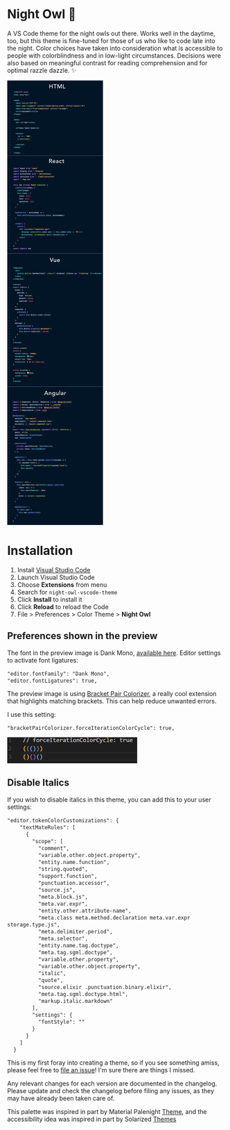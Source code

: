 # Night Owl 🌌

A VS Code theme for the night owls out there. Works well in the daytime, too, but this theme is fine-tuned for those of us who like to code late into the night. Color choices have taken into consideration what is accessible to people with colorblindness and in low-light circumstances. Decisions were also based on meaningful contrast for reading comprehension and for optimal razzle dazzle. ✨

![Preview](preview.png)

# Installation

1.  Install [Visual Studio Code](https://code.visualstudio.com/)
2.  Launch Visual Studio Code
3.  Choose **Extensions** from menu
4.  Search for `night-owl-vscode-theme`
5.  Click **Install** to install it
6.  Click **Reload** to reload the Code
7.  File > Preferences > Color Theme > **Night Owl**

## Preferences shown in the preview

The font in the preview image is Dank Mono, [available here](https://dank.sh/). Editor settings to activate font ligatures:

```
"editor.fontFamily": "Dank Mono",
"editor.fontLigatures": true,
```

The preview image is using [Bracket Pair Colorizer](https://marketplace.visualstudio.com/items?itemName=CoenraadS.bracket-pair-colorizer), a really cool extension that highlights matching brackets. This can help reduce unwanted errors.

I use this setting:

```
"bracketPairColorizer.forceIterationColorCycle": true,
```

![Bracket](bracket.png)

## Disable Italics

If you wish to disable italics in this theme, you can add this to your user settings:

```
"editor.tokenColorCustomizations": {
    "textMateRules": [
      {
        "scope": [
          "comment",
          "variable.other.object.property",
          "entity.name.function",
          "string.quoted",
          "support.function",
          "punctuation.accessor",
          "source.js",
          "meta.block.js",
          "meta.var.expr",
          "entity.other.attribute-name",
          "meta.class meta.method.declaration meta.var.expr storage.type.js",
          "meta.delimiter.period",
          "meta.selector",
          "entity.name.tag.doctype",
          "meta.tag.sgml.doctype",
          "variable.other.property",
          "variable.other.object.property",
          "italic",
          "quote",
          "source.elixir .punctuation.binary.elixir",
          "meta.tag.sgml.doctype.html",
          "markup.italic.markdown"
        ],
        "settings": {
          "fontStyle": ""
        }
      }
    ]
  }
```

This is my first foray into creating a theme, so if you see something amiss, please feel free to [file an issue](https://github.com/sdras/night-owl-vscode-theme/issues)! I'm sure there are things I missed.

Any relevant changes for each version are documented in the changelog. Please update and check the changelog before filing any issues, as they may have already been taken care of.

This palette was inspired in part by Material Palenight [Theme](https://marketplace.visualstudio.com/items?itemName=whizkydee.material-palenight-theme), and the accessibility idea was inspired in part by Solarized [Themes](http://ethanschoonover.com/solarized)
